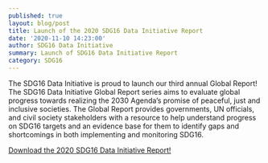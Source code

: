 ```yaml
---
published: true
layout: blog/post
title: Launch of the 2020 SDG16 Data Initiative Report
date: '2020-11-10 14:23:00'
author: SDG16 Data Initiative
summary: Launch of SDG16 Data Initiative Report
category: SDG16
---
```

The SDG16 Data Initiative is proud to launch our third annual Global Report! The SDG16 Data Initiative Global Report series aims to evaluate global progress towards realizing the 2030 Agenda’s promise of peaceful, just and inclusive societies. The Global Report provides governments, UN officials, and civil society stakeholders with a resource to help understand progress on SDG16 targets and an evidence base for them to identify gaps and shortcomings in both implementing and monitoring SDG16.

[Download the 2020 SDG16 Data Initiative Report!](https://tapnetwork2030.org/wp-content/uploads/2020/11/SDG162020-Report-FINAL.pdf)

